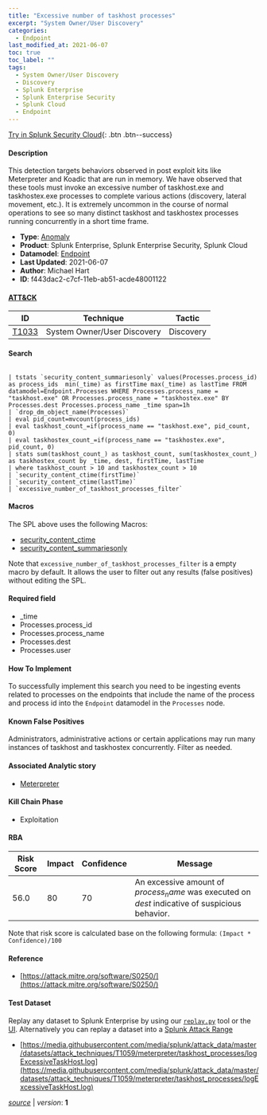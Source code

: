 ```yaml
---
title: "Excessive number of taskhost processes"
excerpt: "System Owner/User Discovery"
categories:
  - Endpoint
last_modified_at: 2021-06-07
toc: true
toc_label: ""
tags:
  - System Owner/User Discovery
  - Discovery
  - Splunk Enterprise
  - Splunk Enterprise Security
  - Splunk Cloud
  - Endpoint
---
```




[Try in Splunk Security Cloud](https://www.splunk.com/en_us/cyber-security.html){: .btn .btn--success}

#### Description

This detection targets behaviors observed in post exploit kits like Meterpreter and Koadic that are run in memory.  We have observed that these tools must invoke an excessive number of taskhost.exe and taskhostex.exe processes to complete various actions (discovery, lateral movement, etc.).  It is extremely uncommon in the course of normal operations to see so many distinct taskhost and taskhostex processes running concurrently in a short time frame.

- **Type**: [Anomaly](https://github.com/splunk/security_content/wiki/Detection-Analytic-Types)
- **Product**: Splunk Enterprise, Splunk Enterprise Security, Splunk Cloud
- **Datamodel**: [Endpoint](https://docs.splunk.com/Documentation/CIM/latest/User/Endpoint)
- **Last Updated**: 2021-06-07
- **Author**: Michael Hart
- **ID**: f443dac2-c7cf-11eb-ab51-acde48001122


#### [ATT&CK](https://attack.mitre.org/)

| ID             | Technique        |  Tactic             |
| -------------- | ---------------- |-------------------- |
| [T1033](https://attack.mitre.org/techniques/T1033/) | System Owner/User Discovery | Discovery |

#### Search

```

| tstats `security_content_summariesonly` values(Processes.process_id) as process_ids  min(_time) as firstTime max(_time) as lastTime FROM datamodel=Endpoint.Processes WHERE Processes.process_name = "taskhost.exe" OR Processes.process_name = "taskhostex.exe" BY Processes.dest Processes.process_name _time span=1h 
| `drop_dm_object_name(Processes)` 
| eval pid_count=mvcount(process_ids) 
| eval taskhost_count_=if(process_name == "taskhost.exe", pid_count, 0) 
| eval taskhostex_count_=if(process_name == "taskhostex.exe", pid_count, 0) 
| stats sum(taskhost_count_) as taskhost_count, sum(taskhostex_count_) as taskhostex_count by _time, dest, firstTime, lastTime 
| where taskhost_count > 10 and taskhostex_count > 10 
| `security_content_ctime(firstTime)` 
| `security_content_ctime(lastTime)` 
| `excessive_number_of_taskhost_processes_filter`
```

#### Macros
The SPL above uses the following Macros:
* [security_content_ctime](https://github.com/splunk/security_content/blob/develop/macros/security_content_ctime.yml)
* [security_content_summariesonly](https://github.com/splunk/security_content/blob/develop/macros/security_content_summariesonly.yml)

Note that `excessive_number_of_taskhost_processes_filter` is a empty macro by default. It allows the user to filter out any results (false positives) without editing the SPL.

#### Required field
* _time
* Processes.process_id
* Processes.process_name
* Processes.dest
* Processes.user


#### How To Implement
To successfully implement this search you need to be ingesting events related to processes on the endpoints that include the name of the process and process id into the `Endpoint` datamodel in the `Processes` node.

#### Known False Positives
Administrators, administrative actions or certain applications may run many instances of taskhost and taskhostex concurrently.  Filter as needed.

#### Associated Analytic story
* [Meterpreter](/stories/meterpreter)


#### Kill Chain Phase
* Exploitation



#### RBA

| Risk Score  | Impact      | Confidence   | Message      |
| ----------- | ----------- |--------------|--------------|
| 56.0 | 80 | 70 | An excessive amount of $process_name$ was executed on $dest$ indicative of suspicious behavior. |


Note that risk score is calculated base on the following formula: `(Impact * Confidence)/100`



#### Reference

* [https://attack.mitre.org/software/S0250/](https://attack.mitre.org/software/S0250/)



#### Test Dataset
Replay any dataset to Splunk Enterprise by using our [`replay.py`](https://github.com/splunk/attack_data#using-replaypy) tool or the [UI](https://github.com/splunk/attack_data#using-ui).
Alternatively you can replay a dataset into a [Splunk Attack Range](https://github.com/splunk/attack_range#replay-dumps-into-attack-range-splunk-server)

* [https://media.githubusercontent.com/media/splunk/attack_data/master/datasets/attack_techniques/T1059/meterpreter/taskhost_processes/logExcessiveTaskHost.log](https://media.githubusercontent.com/media/splunk/attack_data/master/datasets/attack_techniques/T1059/meterpreter/taskhost_processes/logExcessiveTaskHost.log)



[*source*](https://github.com/splunk/security_content/tree/develop/detections/endpoint/excessive_number_of_taskhost_processes.yml) \| *version*: **1**